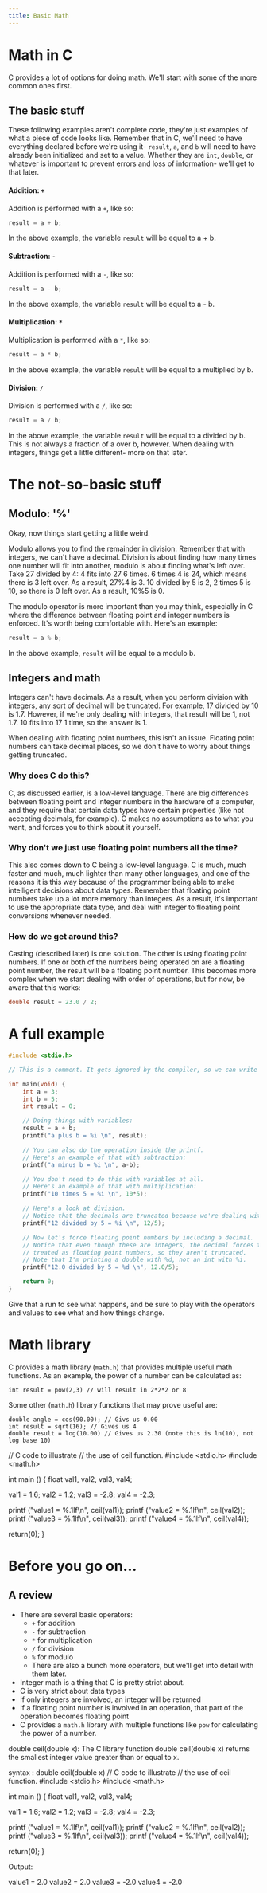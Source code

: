 ```yaml
---
title: Basic Math
---
```

# Math in C
C provides a lot of options for doing math. We'll start with some of the more common ones first.

## The basic stuff
These following examples aren't complete code, they're just examples of what a piece of code looks like. Remember that in C, we'll need to have everything declared before we're using it- `result`, `a`, and `b` will need to have already been initialized and set to a value. Whether they are `int`, `double`, or whatever is important to prevent errors and loss of information- we'll get to that later.

#### Addition: `+`
Addition is performed with a `+`, like so:
```C
result = a + b;
```
In the above example, the variable `result` will be equal to a + b.

#### Subtraction: `-`
Addition is performed with a `-`, like so:
```C
result = a - b;
```
In the above example, the variable `result` will be equal to a - b.

#### Multiplication: `*`
Multiplication is performed with a `*`, like so:
```C
result = a * b;
```
In the above example, the variable `result` will be equal to a multiplied by b.

#### Division: `/`
Division is performed with a `/`, like so:
```C
result = a / b;
```
In the above example, the variable `result` will be equal to a divided by b. This is not always a fraction of a over b, however. When dealing with integers, things get a little different- more on that later.

# The not-so-basic stuff
## Modulo: '%'
Okay, now things start getting a little weird.

Modulo allows you to find the remainder in division. Remember that with integers, we can't have a decimal. Division is about finding how many times one number will fit into another, modulo is about finding what's left over. Take 27 divided by 4: 4 fits into 27 6 times. 6 times 4 is 24, which means there is 3 left over. As a result, 27%4 is 3. 10 divided by 5 is 2, 2 times 5 is 10, so there is 0 left over. As a result, 10%5 is 0.

The modulo operator is more important than you may think, especially in C where the difference between floating point and integer numbers is enforced. It's worth being comfortable with. Here's an example:
```C
result = a % b;
```
In the above example, `result` will be equal to a modulo b.

## Integers and math
Integers can't have decimals. As a result, when you perform division with integers, any sort of decimal will be truncated. For example, 17 divided by 10 is 1.7. However, if we're only dealing with integers, that result will be 1, not 1.7. 10 fits into 17 1 time, so the answer is 1.

When dealing with floating point numbers, this isn't an issue. Floating point numbers can take decimal places, so we don't have to worry about things getting truncated.

### Why does C do this?
C, as discussed earlier, is a low-level language. There are big differences between floating point and integer numbers in the hardware of a computer, and they require that certain data types have certain properties (like not accepting decimals, for example). C makes no assumptions as to what you want, and forces you to think about it yourself.

### Why don't we just use floating point numbers all the time?
This also comes down to C being a low-level language. C is much, much faster and much, much lighter than many other languages, and one of the reasons it is this way because of the programmer being able to make intelligent decisions about data types. Remember that floating point numbers take up a lot more memory than integers. As a result, it's important to use the appropriate data type, and deal with integer to floating point conversions whenever needed.

### How do we get around this?
Casting (described later) is one solution. The other is using floating point numbers. If one or both of the numbers being operated on are a floating point number, the result will be a floating point number. This becomes more complex when we start dealing with order of operations, but for now, be aware that this works:
```C
double result = 23.0 / 2;

```

# A full example
```C
#include <stdio.h>

// This is a comment. It gets ignored by the compiler, so we can write notes after the double slashes.

int main(void) {
    int a = 3;
    int b = 5;
    int result = 0;

    // Doing things with variables:
    result = a + b;
    printf("a plus b = %i \n", result);

    // You can also do the operation inside the printf.
    // Here's an example of that with subtraction:
    printf("a minus b = %i \n", a-b);

    // You don't need to do this with variables at all.
    // Here's an example of that with multiplication:
    printf("10 times 5 = %i \n", 10*5);

    // Here's a look at division.
    // Notice that the decimals are truncated because we're dealing with integers.
    printf("12 divided by 5 = %i \n", 12/5);

    // Now let's force floating point numbers by including a decimal.
    // Notice that even though these are integers, the decimal forces them to be
    // treated as floating point numbers, so they aren't truncated.
    // Note that I'm printing a double with %d, not an int with %i.
    printf("12.0 divided by 5 = %d \n", 12.0/5);

    return 0;
}
```
Give that a run to see what happens, and be sure to play with the operators and values to see what and how things change.

# Math library
C provides a math library (`math.h`) that provides multiple useful math functions. As an example, the power of a number can be calculated as:

```#include<math.h>
int result = pow(2,3) // will result in 2*2*2 or 8
```

Some other (`math.h`) library functions that may prove useful are:

```#include <math.h>
double angle = cos(90.00); // Givs us 0.00
int result = sqrt(16); // Gives us 4
double result = log(10.00) // Gives us 2.30 (note this is ln(10), not log base 10)
```

// C code to illustrate 
// the use of ceil function. 
#include <stdio.h> 
#include <math.h> 
  
int main () 
{ 
float val1, val2, val3, val4; 
  
val1 = 1.6; 
val2 = 1.2; 
val3 = -2.8; 
val4 = -2.3; 
  
printf ("value1 = %.1lf\n", ceil(val1)); 
printf ("value2 = %.1lf\n", ceil(val2)); 
printf ("value3 = %.1lf\n", ceil(val3)); 
printf ("value4 = %.1lf\n", ceil(val4)); 
      
return(0); 
} 

# Before you go on...
## A review
* There are several basic operators:
  * `+` for addition
  * `-` for subtraction
  * `*` for multiplication
  * `/` for division
  * `%` for modulo
  * There are also a bunch more operators, but we'll get into detail with them later.
* Integer math is a thing that C is pretty strict about.
* C is very strict about data types
* If only integers are involved, an integer will be returned
* If a floating point number is involved in an operation, that part of the operation becomes floating point
* C provides a `math.h` library with multiple functions like `pow` for calculating the power of a number.

double ceil(double x): The C library function double ceil(double x) returns the smallest integer value greater than or equal to x.

syntax : double ceil(double x)
// C code to illustrate 
// the use of ceil function. 
#include <stdio.h> 
#include <math.h> 
  
int main () 
{ 
float val1, val2, val3, val4; 
  
val1 = 1.6; 
val2 = 1.2; 
val3 = -2.8; 
val4 = -2.3; 
  
printf ("value1 = %.1lf\n", ceil(val1)); 
printf ("value2 = %.1lf\n", ceil(val2)); 
printf ("value3 = %.1lf\n", ceil(val3)); 
printf ("value4 = %.1lf\n", ceil(val4)); 
      
return(0); 
} 

Output:

value1 = 2.0
value2 = 2.0
value3 = -2.0
value4 = -2.0
